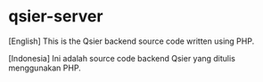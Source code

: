 # qsier-server

[English]
This is the Qsier backend source code written using PHP.

[Indonesia]
Ini adalah source code backend Qsier yang ditulis menggunakan PHP.
